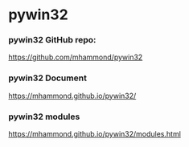 # pywin32

### pywin32 GitHub repo:

https://github.com/mhammond/pywin32

### pywin32 Document

https://mhammond.github.io/pywin32/

### pywin32 modules

https://mhammond.github.io/pywin32/modules.html

